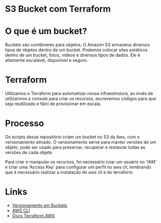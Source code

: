 # S3 Bucket com Terraform

# O que é um bucket?
<p>Buckets são contêineres para objetos. O Amazon S3 armazena diversos tipos de objetos dentro de um bucket. Podemos colocar sites estáticos dentro de um bucket, fotos, vídeos e diversos tipos de dados. Ele é altamente escalável, disponível e seguro.</p>

# Terraform
<p>Utilizamos o Terraform para automatizar nossa infraestrutura, ao invés de utilizarmos a console para criar os recursos, escrevemos códigos para que seja reutilizado e fáicl de provisionar em escala.</p>

# Processo
<p>Os scripts desse repositório criam um bucket no S3 da Aws, com o versionamento ativado. O versionamento serve para manter versões de um objeto, pode ser usado para preservar, recuperar e restaurar todas as versões de cada objeto </p>
<p>Para criar e manipular os recursos, foi necessário criar um usuário no 'IAM' e criar uma 'Access Key' para configurar um perfil no aws cli, lembrando que é necessário realizar a instalação do aws cli e do terraform.</p>

# Links
  * <a href="https://docs.aws.amazon.com/pt_br/AmazonS3/latest/userguide/Versioning.html">Versionamento em Buckets</a>
  * <a href="https://aws.amazon.com/pt/cli/">AWS CLI</a>
  * <a href="https://registry.terraform.io/providers/hashicorp/aws/latest/docs">Docs Terraform AWS</a>  

